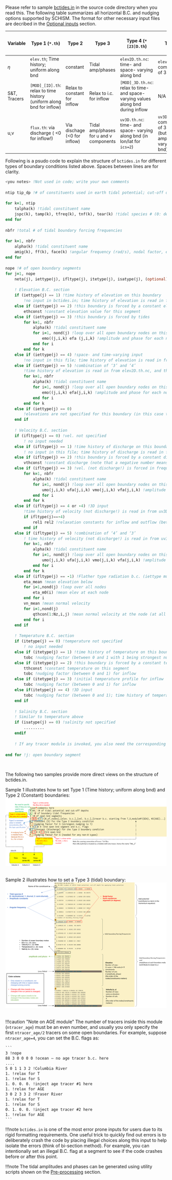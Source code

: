 Please refer to sample [bctides.in](https://github.com/schism-dev/schism/blob/master/sample_inputs/bctides.in) in the source code directory when you read this. The following table summarizes all horizontal B.C. and nudging options supported by SCHISM. The format for other necessary input files are decribed in the [Optional inputs](optional-inputs.md) section.

| Variable | Type 1 (`*.th`) | Type 2 | Type 3 | Type 4 (`*[23]D.th`) | Type 5 | Type -1 | Type -4, -5 (`uv3D.th`); Nudging | Nudging/Sponge layer near bnd |
|----------|---------------|--------|--------|--------------------|--------|---------|--------------------------------|-------------------------------|
| $\eta$ | `elev.th`; Time history; uniform along bnd | constant | Tidal amp/phases | `elev2D.th.nc`: time- and space- varying along bnd | `elev2D.th.nc`: combination of 3 and 4 | Must = 0 | N\/A | `inu_elev=1`|
| S&T, Tracers | `[MOD]_[ID].th`: relax to time history (uniform along bnd for inflow) | Relax to constant for inflow | Relax to i.c. for inflow | `[MOD]_3D.th.nc`: relax to time- and space- varying values along bnd during inflow | N/A | N/A | N/A | `inu_[MOD]=1 or 2`|
| u,v | `flux.th`: via discharge ( <0 for inflow!) | Via dischage (<0 for inflow) | Tidal amp/phases for u and v components | `uv3D.th.nc`: time- and space- varying along bnd (in lon/lat for `ics=2`) | `uv3D.th.nc`: combination of 3 and 4 (but tidal amp/phases vary along bnd) | Flather (0 for $\eta$) | Relax to `uv3D.th.nc` (2 separate relaxations for in and outflow) | `inu_uv=1` |

Following is a psudo code to explain the structure of `bctides.in` for different types of boundary conditions listed above. Spaces between lines are for clarity.

```fortran
<you notes> !Not used in code; write your own comments

ntip tip_dp !# of constituents used in earth tidal potential; cut-off depth for applying tidal potential (i.e., it is not calculated when depth < tip_dp).

for k=1, ntip
    talpha(k) !tidal constituent name
    jspc(k), tamp(k), tfreq(k), tnf(k), tear(k) !tidal species # (0: declinational; 1: diurnal; 2: semi-diurnal), amplitude constants, angular frequency, nodal factor, earth equilibrium argument (in degrees);
end for

nbfr !total # of tidal boundary forcing frequencies

for k=1, nbfr
    alpha(k) !tidal constituent name
    amig(k), ff(k), face(k) !angular frequency (rad/s), nodal factor, earth equilibrium argument (in degrees) for constituent
end for

nope !# of open boundary segments
for j=1, nope
    neta(j), iettype(j), ifltype(j), itetype(j), isatype(j), (optional) itrtype(j) !# of nodes on the open boundary segment j (corresponding to hgrid.gr3), B.C. flags for elevation, velocity, temperature, and salinity, and (optionally) for each tracer module invoked (in the order of GEN, AGE, SED3D, EcoSim, ICM, CoSiNE, FIB, and TIMOR)

    ! Elevation B.C. section
    if (iettype(j) == 1) !time history of elevation on this boundary
        !no input in bctides.in; time history of elevation is read in from elev.th (ASCII);
    else if (iettype(j) == 2) !this boundary is forced by a constant elevation
        ethconst !constant elevation value for this segment
    else if (iettype(j) == 3) !this boundary is forced by tides
        for k=1, nbfr
            alpha(k) !tidal constituent name
            for i=1, nond(j) !loop over all open boundary nodes on this segment
                emo((j,i,k) efa (j,i,k) !amplitude and phase for each node on this open boundary
            end for i
        end for k
    else if (iettype(j) == 4) !space- and time-varying input
        !no input in this file; time history of elevation is read in from elev2D.th.nc (netcdf);
    else if (iettype(j) == 5) !combination of ‘3’ and ‘4’
        !time history of elevation is read in from elev2D.th.nc, and then added to tidal B.C. specified below
        for k=1, nbfr
            alpha(k) !tidal constituent name
            for i=1, nond(j) !loop over all open boundary nodes on this segment
                emo((j,i,k) efa(j,i,k) !amplitude and phase for each node on this open boundary
            end for i
        end for k
    else if (iettype(j) == 0)
        !elevations are not specified for this boundary (in this case the velocity must be specified).
    end if

    ! Velocity B.C. section
    if (ifltype(j) == 0) !vel. not specified
        ! no input needed
    else if (ifltype(j) == 1) !time history of discharge on this boundary
        ! no input in this file; time history of discharge is read in from flux.th (ASCII)
    else if (ifltype(j) == 2) !this boundary is forced by a constant discharge
        vthconst !constant discharge (note that a negative number means inflow)
    else if (ifltype(j) == 3) !vel. (not discharge!) is forced in frequency domain
        for k=1, nbfr
            alpha(k) !tidal constituent name
            for i=1, nond(j) !loop over all open boundary nodes on this segment
                umo(j,i,k) ufa(j,i,k) vmo(j,i,k) vfa(j,i,k) !amplitude and phase for (u,v) at each node on this open boundary
            end for i
        end for k
    else if (ifltype(j) == 4 or -4) !3D input
        !time history of velocity (not discharge!) is read in from uv3D.th.nc (netcdf)
        if ifltype(j)==-4)
            rel1 rel2 !relaxation constants for inflow and outflow (between 0 and 1 with 1 being strongest nudging)
        end if
    else if (ifltype(j) == 5) !combination of ‘4’ and ‘3’
        ! time history of velocity (not discharge!) is read in from uv3D.th.nc (netcdf) and then added to tidal velocity specified below
        for k=1, nbfr
            alpha(k) !tidal constituent name
            for i=1, nond(j) !loop over all open boundary nodes on this segment
                umo(j,i,k) ufa(j,i,k) vmo(j,i,k) vfa(j,i,k) !amplitude and phase for (u,v) at each node on this open boundary
            end for i
        end for k
    else if (ifltype(j) == -1) !Flather type radiation b.c. (iettype must be 0 in this case)
        eta_mean !mean elevation below
        for i=1,nond(j) !loop over all nodes
            eta_m0(i) !mean elev at each node
        end for i
        vn_mean !mean normal velocity
        for i=1,nond(j)
            qthcon(1:Nz,i,j) !mean normal velocity at the node (at all levels)
        end for i
    end if

    ! Temperature B.C. section
    if (itetype(j) == 0) !temperature not specified
        ! no input needed
    else if (itetype(j) == 1) !time history of temperature on this boundary
        tobc !nudging factor (between 0 and 1 with 1 being strongest nudging) for inflow; time history of temperature will be read in from TEM_1.th (ASCII)
    else if (itetype(j) == 2) !this boundary is forced by a constant temperature
        tthconst !constant temperature on this segment
        tobc !nudging factor (between 0 and 1) for inflow
    else if (itetype(j) == 3) !initial temperature profile for inflow
        tobc !nudging factor (between 0 and 1) for inflow
    else if(itetype(j) == 4) !3D input
        tobc !nudging factor (between 0 and 1); time history of temperature is read in from TEM_3D.th.nc (netcdf)
    end if

    ! Salinity B.C. section
    ! Similar to temperature above
    if (isatype(j) == 0) !salinity not specified
        .........
    endif

    ! If any tracer module is invoked, you also need the corresponding B.C. part for each tracer module, and the structure is similar to temperature.

end for !j: open boundary segment
```
<br/>

The following two samples provide more direct views on the structure of bctides.in.
<br/>

Sample 1 illustrates how to set Type 1 (Time history; uniform along bnd) and Type 2 (Constant) boundaries:
![](../assets/bctides_sample_type_1_2.png)    
<br/>

Sample 2 illustrates how to set a Type 3 (tidal) boundary:
![](../assets/bctides_sample_type_3.png)    
<br/>

!!!caution "Note on AGE module"
    The number of tracers inside this module (`ntracer_age`) must be an even number, and usually you only specify the first `ntracer_age/2` tracers on some open boundaries. For example, suppose `ntracer_age=4`, you can set the B.C. flags as:

    ```
    3 !nope
    88 3 0 0 0 0 !ocean – no age tracer b.c. here
    ....
    5 0 1 1 3 2 !Columbia River
    1. !relax for T
    1. !relax for S
    1. 0. 0. 0. !inject age tracer #1 here
    1. !relax for AGE
    3 0 2 3 3 2 !Fraser River
    1. !relax for T
    1. !relax for S
    0. 1. 0. 0. !inject age tracer #2 here
    1. !relax for AGE
    ```

!!!note 
    `bctides.in` is one of the most error prone inputs for users due to its rigid formatting requirements. One useful trick to quickly find out errors is to deliberately crash the code by placing illegal choices along this input to help isolate the errors (think of bi-section method). For example, you can intentionally set an illegal B.C. flag at a segment to see if the code crashes before or after this point.

!!!note 
    The tidal amplitudes and phases can be generated using utility scripts shown on the [Pre-processing](../getting-started/pre-processing.md) section.
